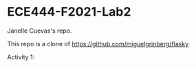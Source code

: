 # ECE444-F2021-Lab2

Janelle Cuevas's repo.

This repo is a clone of https://github.com/miguelgrinberg/flasky

Activity 1:
